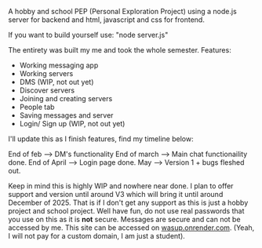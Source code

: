 A hobby and school PEP (Personal Exploration Project) using a node.js server for backend and html, javascript and css for frontend. 

If you want to build yourself use:
"node server.js" 

The entirety was built my me and took the whole semester.
Features:
- Working messaging app
- Working servers
- DMS (WIP, not out yet)
- Discover servers
- Joining and creating servers
- People tab
- Saving messages and server
- Login/ Sign up (WIP, not out yet)

I'll update this as I finish features, find my timeline below:

End of feb --> DM's functionality
End of march --> Main chat functionaility done.
End of April --> Login page done.
May --> Version 1 + bugs fleshed out.

Keep in mind this is highly WIP and nowhere near done. I plan to offer support and version until around V3 which will bring it until around December of 2025. 
That is if I don't get any support as this is just a hobby project and school project.
Well have fun, do not use real passwords that you use on this as it is **not** secure. Messages are secure and can not be accessed by me. 
This site can be accessed on [wasup.onrender.com](url).
(Yeah, I will not pay for a custom domain, I am just a student).
